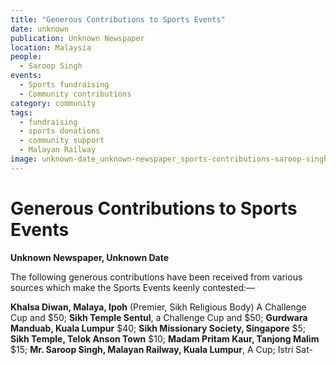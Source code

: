 ```yaml
---
title: "Generous Contributions to Sports Events"
date: unknown
publication: Unknown Newspaper
location: Malaysia
people:
  - Saroop Singh
events:
  - Sports fundraising
  - Community contributions
category: community
tags:
  - fundraising
  - sports donations
  - community support
  - Malayan Railway
image: unknown-date_unknown-newspaper_sports-contributions-saroop-singh.jpg
---
```


# Generous Contributions to Sports Events

**Unknown Newspaper, Unknown Date**

The following generous contributions have been received from various sources which make the Sports Events keenly contested:—

**Khalsa Diwan, Malaya, Ipoh** (Premier, Sikh Religious Body) A Challenge Cup and $50; **Sikh Temple Sentul**, a Challenge Cup and $50; **Gurdwara Manduab, Kuala Lumpur** $40; **Sikh Missionary Society, Singapore** $5; **Sikh Temple, Telok Anson Town** $10; **Madam Pritam Kaur, Tanjong Malim** $15; **Mr. Saroop Singh, Malayan Railway, Kuala Lumpur**, A Cup; Istri Sat-